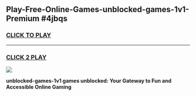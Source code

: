 
## Play-Free-Online-Games-unblocked-games-1v1-Premium #4jbqs
<h3>
<a href="https://premium.freeplayer.one?title=unblocked-games-1v1&ref=8M">CLICK TO PLAY</a></h3>
<hr>

<h3>
<a href="https://premium.freeplayer.one?title=unblocked-games-1v1&ref=8M">CLICK 2 PLAY</a>
  
</h3>

<a href="https://premium.freeplayer.one?title=unblocked-games-1v1&ref=8M"><img src="https://clearcache.store/games.png"></a>


**unblocked-games-1v1 games unblocked: Your Gateway to Fun and Accessible Online Gaming**
